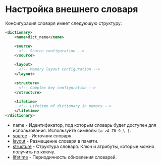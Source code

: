 <a name="dicts-external_dicts_dict"></a>

Настройка внешнего словаря
==========================

Конфигурация словаря имеет следующую структуру:

```xml
<dictionary>
    <name>dict_name</name>

    <source>
      <!-- Source configuration -->
    </source>

    <layout>
      <!-- Memory layout configuration -->
    </layout>

    <structure>
      <!-- Complex key configuration -->
    </structure>

    <lifetime>
      <!-- Lifetime of dictionary in memory -->
    </lifetime>
</dictionary>
```

-   name - Идентификатор, под которым словарь будет доступен для использования. Используйте символы `[a-zA-Z0-9_\-]`.
-  [source](../external_dicts_dict_sources.html/#dicts-external_dicts_dict_sources) - Источник словаря.
-  [layout](../external_dicts_dict_layout.html#dicts-external_dicts_dict_layout) - Размещение словаря в памяти.
-  [structure](../external_dicts_dict_structure.html#dicts-external_dicts_dict_structure) - Структура словаря. Ключ и атрибуты, которые можно получить по ключу.
-  [lifetime](../external_dicts_dict_lifetime.html#dicts-external_dicts_dict_lifetime) - Периодичность обновления словарей.

